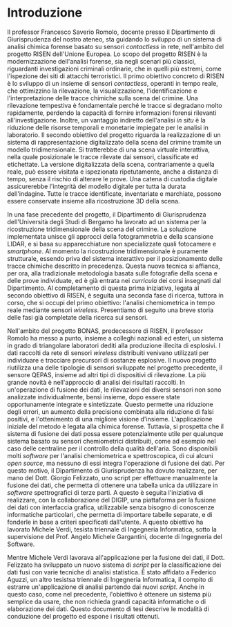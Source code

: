 # Introduzione

Il professor Francesco Saverio Romolo, docente presso il Dipartimento di Giurisprudenza del nostro ateneo, sta guidando lo sviluppo di un sistema di analisi chimica forense basato su sensori *contactless* in rete, nell'ambito del progetto RISEN dell'Unione Europea. Lo scopo del progetto RISEN è la modernizzazione dell'analisi forense, sia negli scenari più classici, riguardanti investigazioni criminali ordinarie, che in quelli più estremi, come l'ispezione dei siti di attacchi terroristici. Il primo obiettivo concreto di RISEN è lo sviluppo di un insieme di sensori *contactless*, operanti in tempo reale, che ottimizzino la rilevazione, la visualizzazione, l'identificazione e l'interpretazione delle tracce chimiche sulla scena del crimine. Una rilevazione tempestiva è fondamentale perché le tracce si degradano molto rapidamente, perdendo la capacità di fornire informazioni forensi rilevanti all'investigazione. Inoltre, un vantaggio indiretto dell'analisi *in situ* è la riduzione delle risorse temporali e monetarie impiegate per le analisi in laboratorio. Il secondo obiettivo del progetto riguarda la realizzazione di un sistema di rappresentazione digitalizzato della scena del crimine tramite un modello tridimensionale. Si tratterebbe di una scena virtuale interattiva, nella quale posizionale le tracce rilevate dai sensori, classificate ed etichettate. La versione digitalizzata della scena, contrariamente a quella reale, può essere visitata e ispezionata ripetutamente, anche a distanza di tempo, senza il rischio di alterare le prove. Una catena di custodia digitale assicurerebbe l'integrità del modello digitale per tutta la durata dell'indagine. Tutte le tracce identificate, inventariate e marchiate, possono essere conservate insieme alla ricostruzione 3D della scena.

In una fase precedente del progetto, il Dipartimento di Giurisprudenza dell'Università degli Studi di Bergamo ha lavorato ad un sistema per la ricostruzione tridimensionale della scena del crimine. La soluzione implementata unisce gli approcci della fotogrammetria e della scansione LIDAR, e si basa su apparecchiature non specializzate quali fotocamere e *smartphone*. Al momento la ricostruzione tridimensionale è puramente strutturale, essendo priva del sistema interattivo per il posizionamento delle tracce chimiche descritto in precedenza. Questa nuova tecnica si affianca, per ora, alla tradizionale metodologia basata sulle fotografie della scena e delle prove individuate, ed è già entrata nei *curricula* dei corsi insegnati dal Dipartimento. Al completamento di questa prima iniziativa, legata al secondo obiettivo di RISEN, è seguita una seconda fase di ricerca, tuttora in corso, che si occupi del primo obiettivo: l'analisi chemiometrica in tempo reale mediante sensori *wireless*. Presentiamo di seguito una breve storia delle fasi già completate della ricerca sui sensori.

Nell'ambito del progetto BONAS, predecessore di RISEN, il professor Romolo ha messo a punto, insieme a colleghi nazionali ed esteri, un sistema in grado di triangolare laboratori dediti alla produzione illecita di esplosivi. I dati raccolti da rete di sensori *wireless* distribuiti venivano utilizzati per individuare e tracciare precursori di sostanze esplosive. Il nuovo progetto riutilizza una delle tipologie di sensori sviluppate nel progetto precedente, il sensore QEPAS, insieme ad altri tipi di dispositivi di rilevazione. La più grande novità è nell'approccio di analisi dei risultati raccolti. In un'operazione di fusione dei dati, le rilevazioni dei diversi sensori non sono analizzate individualmente, bensì insieme, dopo essere state opportunamente integrate e sintetizzate. Questo permette una riduzione degli errori, un aumento della precisione combinata alla riduzione di falsi positivi, e l'ottenimento di una migliore visione d'insieme. L'applicazione iniziale del metodo è legata alla chimica forense. Tuttavia, si prospetta che il sistema di fusione dei dati possa essere potenzialmente utile per qualunque sistema basato su sensori chemiometrici distribuiti, come ad esempio nel caso delle centraline per il controllo della qualità dell'aria. Sono disponibili molti *software* per l'analisi chemiometrica e spettroscopica, di cui alcuni *open source*, ma nessuno di essi integra l'operazione di fusione dei dati. Per questo motivo, il Dipartimento di Giurisprudenza ha dovuto realizzare, per mano del Dott. Giorgio Felizzato, uno script per effettuare manualmente la fusione dei dati, che permetta di ottenere una tabella unica da utilizzare in *software* spettrografici di terze parti. A questo è seguita l'iniziativa di realizzare, con la collaborazione del DIGIP, una piattaforma per la fusione dei dati con interfaccia grafica, utilizzabile senza bisogno di conoscenze informatiche particolari, che permetta di importare tabelle separate, e di fonderle in base a criteri specificati dall'utente. A questo obiettivo ha lavorato Michele Verdi, tesista triennale di Ingegneria Informatica, sotto la supervisione del Prof. Angelo Michele Gargantini, docente di Ingegneria del Software.

Mentre Michele Verdi lavorava all'applicazione per la fusione dei dati, il Dott. Felizzato ha sviluppato un nuovo sistema di *script* per la classificazione dei dati fusi con varie tecniche di analisi statistica. È stato affidato a Federico Aguzzi, un altro tesistsa triennale di Ingegneria Informatica, il compito di estrarre un'applicazione di analisi partendo dai nuovi *script*. Anche in questo caso, come nel precedente, l'obiettivo è ottenere un sistema più semplice da usare, che non richieda grandi capacità informatiche o di elaborazione dei dati. Questo documento di tesi descrive le modalità di conduzione del progetto ed espone i risultati ottenuti.

